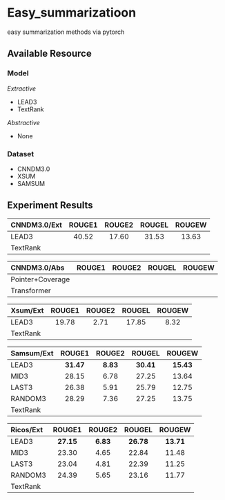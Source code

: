 # Easy_summarizatioon
 easy summarization methods via pytorch
 
## Available Resource

### Model

*Extractive*
- LEAD3
- TextRank

*Abstractive*
- None

### Dataset
- CNNDM3.0
- XSUM
- SAMSUM


## Experiment Results

| CNNDM3.0/Ext | ROUGE1 | ROUGE2 | ROUGEL | ROUGEW
| :-----| :----: | :----: |:----: |:----: |
| LEAD3 | 40.52 | 17.60 | 31.53 | 13.63
| TextRank |  |  |

| CNNDM3.0/Abs | ROUGE1 | ROUGE2 | ROUGEL | ROUGEW
| :-----| :----: | :----: |:----: |:----: |
| Pointer+Coverage |  |  |  | 
| Transformer |  |  |

| Xsum/Ext | ROUGE1 | ROUGE2 | ROUGEL | ROUGEW
| :-----| :----: | :----: |:----: |:----: |
| LEAD3 | 19.78 | 2.71 | 17.85 | 8.32
| TextRank |  |  |

| Samsum/Ext | ROUGE1 | ROUGE2 | ROUGEL | ROUGEW
| :-----| :----: | :----: |:----: |:----: |
| LEAD3 | **31.47** | **8.83** | **30.41** | **15.43**
| MID3 | 28.15 | 6.78 | 27.25| 13.64
| LAST3 | 26.38 | 5.91 | 25.79 | 12.75
| RANDOM3 | 28.29 | 7.36 | 27.25 | 13.75
| TextRank |  |  |


| Ricos/Ext | ROUGE1 | ROUGE2 | ROUGEL | ROUGEW
| :-----| :----: | :----: |:----: |:----: |
| LEAD3 | **27.15** | **6.83** | **26.78** | **13.71**
| MID3 | 23.30 | 4.65 | 22.84| 11.48
| LAST3 | 23.04 | 4.81 | 22.39 | 11.25
| RANDOM3 | 24.39 | 5.65 | 23.16 | 11.77
| TextRank |  |  |